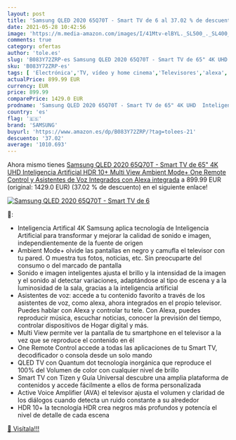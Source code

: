 ```yaml
---
layout: post
title: 'Samsung QLED 2020 65Q70T - Smart TV de 6 al 37.02 % de descuento'
date: 2021-05-28 10:42:56
image: 'https://m.media-amazon.com/images/I/41Mtv-elBYL._SL500_._SL400_.jpg'
comments: true
category: ofertas
author: 'tole.es'
slug: 'B083Y72ZRP-es Samsung QLED 2020 65Q70T - Smart TV de 65" 4K UHD...'
sku: 'B083Y72ZRP-es'
tags: [ 'Electrónica','TV, vídeo y home cinema','Televisores','alexa','samsung', ]
actualPrice: 899.99 EUR
currency: EUR
price: 899.99
comparePrice: 1429.0 EUR
prodname: 'Samsung QLED 2020 65Q70T - Smart TV de 65" 4K UHD  Inteligencia Artificial  HDR 10+  Multi View  Ambient Mode+  One Remote Control y Asistentes de Voz Integrados  con Alexa integrada'
country: 'es'
flag: '🇪🇸'
brand: 'SAMSUNG'
buyurl: 'https://www.amazon.es/dp/B083Y72ZRP/?tag=tolees-21'
descuento: '37.02'
average: '1010.693'
---
```


Ahora mismo tienes [Samsung QLED 2020 65Q70T - Smart TV de 65" 4K UHD  Inteligencia Artificial  HDR 10+  Multi View  Ambient Mode+  One Remote Control y Asistentes de Voz Integrados  con Alexa integrada](https://www.amazon.es/dp/B083Y72ZRP/?tag=tolees-21) a 899.99 EUR (original: 1429.0 EUR) (37.02 %  de descuento) en el siguiente enlace!

[![Samsung QLED 2020 65Q70T - Smart TV de 6](https://m.media-amazon.com/images/I/41Mtv-elBYL._SL500_._SL400_.jpg)](https://www.amazon.es/dp/B083Y72ZRP/?tag=tolees-21)

🔎:

- Inteligencia Artifical 4K Samsung aplica tecnología de Inteligencia Artificial para transformar y mejorar la calidad de sonido e imagen, independientemente de la fuente de origen
- Ambient Mode+ olvide las pantallas en negro y camufla el televisor con tu pared. O muestra tus fotos, noticias, etc. Sin preocuparte del consumo o del marcado de pantalla
- Sonido e imagen inteligentes ajusta el brillo y la intensidad de la imagen y el sonido al detectar variaciones, adaptándose al tipo de escena y a la luminosidad de la sala, gracias a la inteligencia artificial
- Asistentes de voz: accede a tu contenido favorito a través de los asistentes de voz, como alexa, ahora integrados en el propio televisor. Puedes hablar con Alexa y controlar tu tele. Con Alexa, puedes reproducir música, escuchar noticias, conocer la previsión del tiempo, controlar dispositivos de Hogar digital y más.
- Multi View permite ver la pantalla de tu smartphone en el televisor a la vez que se reproduce el contenido en él
- One Remote Control accede a todas las aplicaciones de tu Smart TV, decodificador o consola desde un solo mando
- QLED TV con Quantum dot tecnología inorgánica que reproduce el 100% del Volumen de color con cualquier nivel de brillo
- Smart TV con Tizen y Guía Universal descubre una amplia plataforma de contenidos y accede fácilmente a ellos de forma personalizada
- Active Voice Amplifier (AVA) el televisor ajusta el volumen y claridad de los diálogos cuando detecta un ruido constante a su alrededor
- HDR 10+ la tecnología HDR crea negros más profundos y potencía el nivel de detalle de cada escena

[🛒 Visítala!!!](https://www.amazon.es/dp/B083Y72ZRP/?tag=tolees-21)

